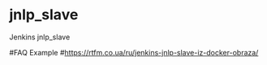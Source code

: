 # jnlp_slave

Jenkins jnlp_slave

#FAQ Example
#https://rtfm.co.ua/ru/jenkins-jnlp-slave-iz-docker-obraza/
